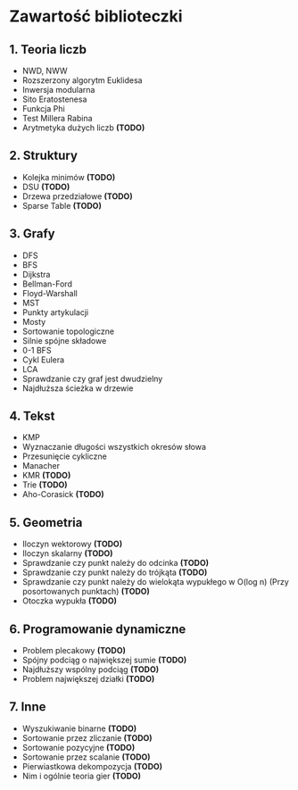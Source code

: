 # Zawartość biblioteczki

## 1. Teoria liczb
* NWD, NWW 
* Rozszerzony algorytm Euklidesa 
* Inwersja modularna
* Sito Eratostenesa 
* Funkcja Phi 
* Test Millera Rabina 
* Arytmetyka dużych liczb **(TODO)**

## 2. Struktury
* Kolejka minimów **(TODO)**
* DSU **(TODO)**
* Drzewa przedziałowe **(TODO)**
* Sparse Table **(TODO)**

## 3. Grafy
* DFS
* BFS
* Dijkstra
* Bellman-Ford
* Floyd-Warshall
* MST
* Punkty artykulacji
* Mosty
* Sortowanie topologiczne
* Silnie spójne składowe
* 0-1 BFS
* Cykl Eulera
* LCA
* Sprawdzanie czy graf jest dwudzielny
* Najdłuższa ścieżka w drzewie

## 4. Tekst
* KMP
* Wyznaczanie długości wszystkich okresów słowa
* Przesunięcie cykliczne
* Manacher
* KMR **(TODO)**
* Trie **(TODO)**
* Aho-Corasick **(TODO)**

## 5. Geometria
* Iloczyn wektorowy **(TODO)**
* Iloczyn skalarny **(TODO)**
* Sprawdzanie czy punkt należy do odcinka **(TODO)**
* Sprawdzanie czy punkt należy do trójkąta **(TODO)**
* Sprawdzanie czy punkt należy do wielokąta wypukłego w O(log n) (Przy posortowanych punktach) **(TODO)**
* Otoczka wypukła **(TODO)**

## 6. Programowanie dynamiczne
* Problem plecakowy **(TODO)**
* Spójny podciąg o największej sumie **(TODO)**
* Najdłuższy wspólny podciąg **(TODO)**
* Problem największej działki **(TODO)**

## 7. Inne
* Wyszukiwanie binarne **(TODO)**
* Sortowanie przez zliczanie **(TODO)**
* Sortowanie pozycyjne **(TODO)**
* Sortowanie przez scalanie **(TODO)**
* Pierwiastkowa dekompozycja **(TODO)**
* Nim i ogólnie teoria gier **(TODO)**
